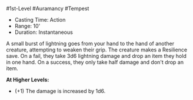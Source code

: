 #1st-Level #Auramancy #Tempest
 
- Casting Time: Action
- Range: 10'
- Duration: Instantaneous  

A small burst of lightning goes from your hand to the hand of another creature, attempting to weaken their grip. The creature makes a Resilience save. On a fail, they take 3d6 lightning damage and drop an item they hold in one hand. On a success, they only take half damage and don't drop an item.
 
**At Higher Levels:** 
* (+1) The damage is increased by 1d6.